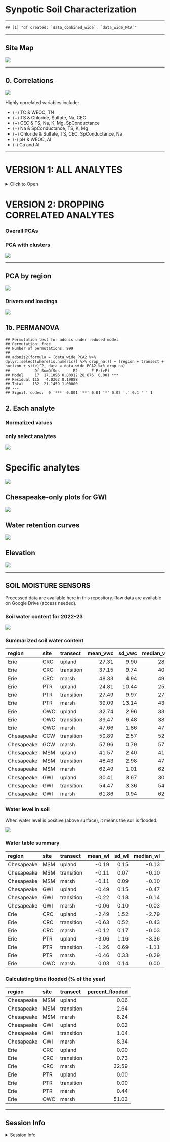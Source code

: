 Synpotic Soil Characterization
================

------------------------------------------------------------------------

    ## [1] "df created: `data_combined_wide`, `data_wide_PCA`"

------------------------------------------------------------------------

## Site Map

![](manuscript_figures_files/figure-gfm/map-1.png)<!-- -->

------------------------------------------------------------------------

## 0. Correlations

![](manuscript_figures_files/figure-gfm/gg_corr-1.png)<!-- -->

Highly correlated variables include:

- (+) TC & WEOC, TN
- (+) TS & Chloride, Sulfate, Na, CEC
- (+) CEC & TS, Na, K, Mg, SpConductance
- (+) Na & SpConductance, TS, K, Mg
- (+) Chloride & Sulfate, TS, CEC, SpConductance, Na
- (-) pH & WEOC, Al
- (-) Ca and Al

------------------------------------------------------------------------

# VERSION 1: ALL ANALYTES

<details>
<summary>
Click to Open
</summary>

## 1. PCAs

------------------------------------------------------------------------

### Overall PCAs

### PCA with clusters

![](manuscript_figures_files/figure-gfm/cluster_pca-1.png)<!-- -->

![](manuscript_figures_files/figure-gfm/pca_gg_regions-1.png)<!-- -->

### Drivers and loadings

![](manuscript_figures_files/figure-gfm/pc_gg-1.png)<!-- -->

------------------------------------------------------------------------

## 1b. PERMANOVA

    ## Permutation test for adonis under reduced model
    ## Permutation: free
    ## Number of permutations: 999
    ## 
    ## adonis2(formula = (data_wide_PCA %>% dplyr::select(where(is.numeric)) %>% drop_na()) ~ (region + transect + horizon + site)^2, data = data_wide_PCA %>% drop_na)
    ##           Df SumOfSqs      R2      F Pr(>F)    
    ## Model     17  16.8403 0.82363 31.041  0.001 ***
    ## Residual 113   3.6062 0.17637                  
    ## Total    130  20.4464 1.00000                  
    ## ---
    ## Signif. codes:  0 '***' 0.001 '**' 0.01 '*' 0.05 '.' 0.1 ' ' 1

## 2. Each analyte

### Normalized values - v2

![](manuscript_figures_files/figure-gfm/scaled_gg2-1.png)<!-- -->

![](manuscript_figures_files/figure-gfm/scaled_gg2_split-1.png)<!-- -->

### GWI only

![](manuscript_figures_files/figure-gfm/scaled_gg2_gwi-1.png)<!-- -->

</details>

# VERSION 2: DROPPING CORRELATED ANALYTES

### Overall PCAs

### PCA with clusters

![](manuscript_figures_files/figure-gfm/v2-cluster_pca-1.png)<!-- -->

------------------------------------------------------------------------

## PCA by region

![](manuscript_figures_files/figure-gfm/v2-pca_gg_regions-1.png)<!-- -->

### Drivers and loadings

![](manuscript_figures_files/figure-gfm/v2-pc_gg-1.png)<!-- -->

## 1b. PERMANOVA

    ## Permutation test for adonis under reduced model
    ## Permutation: free
    ## Number of permutations: 999
    ## 
    ## adonis2(formula = (data_wide_PCA2 %>% dplyr::select(where(is.numeric)) %>% drop_na()) ~ (region + transect + horizon + site)^2, data = data_wide_PCA2 %>% drop_na)
    ##           Df SumOfSqs      R2      F Pr(>F)    
    ## Model     17  17.1096 0.80912 28.676  0.001 ***
    ## Residual 115   4.0362 0.19088                  
    ## Total    132  21.1459 1.00000                  
    ## ---
    ## Signif. codes:  0 '***' 0.001 '**' 0.01 '*' 0.05 '.' 0.1 ' ' 1

## 2. Each analyte

### Normalized values

### only select analytes

![](manuscript_figures_files/figure-gfm/v2-scaled_gg2_split-NEW-1.png)<!-- -->

# Specific analytes

![](manuscript_figures_files/figure-gfm/analytesx-3-1.png)<!-- -->

## Chesapeake-only plots for GWI

![](manuscript_figures_files/figure-gfm/analytes-gwi-1.png)<!-- -->

## Water retention curves

![](manuscript_figures_files/figure-gfm/gg_hyprop-1.png)<!-- -->

## Elevation

![](manuscript_figures_files/figure-gfm/gg_elevation-1.png)<!-- -->

------------------------------------------------------------------------

## SOIL MOISTURE SENSORS

Processed data are available here in this repository. Raw data are
available on Google Drive (access needed).

### Soil water content for 2022-23

![](manuscript_figures_files/figure-gfm/gg_vwc-1.png)<!-- -->

### Summarized soil water content

| region     | site | transect   | mean_vwc | sd_vwc | median_vwc |
|:-----------|:-----|:-----------|---------:|-------:|-----------:|
| Erie       | CRC  | upland     |    27.31 |   9.90 |      28.53 |
| Erie       | CRC  | transition |    37.15 |   9.74 |      40.66 |
| Erie       | CRC  | marsh      |    48.33 |   4.94 |      49.43 |
| Erie       | PTR  | upland     |    24.81 |  10.44 |      25.35 |
| Erie       | PTR  | transition |    27.49 |   9.97 |      27.90 |
| Erie       | PTR  | marsh      |    39.09 |  13.14 |      43.38 |
| Erie       | OWC  | upland     |    32.74 |   2.96 |      33.66 |
| Erie       | OWC  | transition |    39.47 |   6.48 |      38.67 |
| Erie       | OWC  | marsh      |    47.66 |   1.86 |      47.53 |
| Chesapeake | GCW  | transition |    50.89 |   2.57 |      52.22 |
| Chesapeake | GCW  | marsh      |    57.96 |   0.79 |      57.79 |
| Chesapeake | MSM  | upland     |    41.57 |   2.40 |      41.65 |
| Chesapeake | MSM  | transition |    48.43 |   2.98 |      47.93 |
| Chesapeake | MSM  | marsh      |    62.49 |   1.01 |      62.46 |
| Chesapeake | GWI  | upland     |    30.41 |   3.67 |      30.12 |
| Chesapeake | GWI  | transition |    54.47 |   3.36 |      54.77 |
| Chesapeake | GWI  | marsh      |    61.86 |   0.94 |      62.06 |

### Water level in soil

When water level is positive (above surface), it means the soil is
flooded.

![](manuscript_figures_files/figure-gfm/gg_water_level-1.png)<!-- -->

### Water table summary

| region     | site | transect   | mean_wl | sd_wl | median_wl | min_wl | max_wl |
|:-----------|:-----|:-----------|--------:|------:|----------:|-------:|-------:|
| Chesapeake | MSM  | upland     |   -0.19 |  0.15 |     -0.13 |  -0.62 |   0.01 |
| Chesapeake | MSM  | transition |   -0.11 |  0.07 |     -0.10 |  -0.79 |   0.23 |
| Chesapeake | MSM  | marsh      |   -0.11 |  0.09 |     -0.10 |  -0.61 |   0.34 |
| Chesapeake | GWI  | upland     |   -0.49 |  0.15 |     -0.47 |  -1.00 |   0.03 |
| Chesapeake | GWI  | transition |   -0.22 |  0.18 |     -0.14 |  -0.93 |   0.38 |
| Chesapeake | GWI  | marsh      |   -0.06 |  0.10 |     -0.03 |  -0.42 |   0.54 |
| Erie       | CRC  | upland     |   -2.49 |  1.52 |     -2.79 |  -4.91 |  -0.04 |
| Erie       | CRC  | transition |   -0.63 |  0.52 |     -0.43 |  -1.38 |   0.42 |
| Erie       | CRC  | marsh      |   -0.12 |  0.17 |     -0.03 |  -0.38 |   0.66 |
| Erie       | PTR  | upland     |   -3.06 |  1.16 |     -3.36 |  -5.07 |  -0.29 |
| Erie       | PTR  | transition |   -1.26 |  0.69 |     -1.11 |  -2.55 |  -0.02 |
| Erie       | PTR  | marsh      |   -0.46 |  0.33 |     -0.29 |  -0.97 |   0.27 |
| Erie       | OWC  | marsh      |    0.03 |  0.14 |      0.00 |  -0.36 |   0.69 |

### Calculating time flooded (% of the year)

| region     | site | transect   | percent_flooded |
|:-----------|:-----|:-----------|----------------:|
| Chesapeake | MSM  | upland     |            0.06 |
| Chesapeake | MSM  | transition |            2.64 |
| Chesapeake | MSM  | marsh      |            8.24 |
| Chesapeake | GWI  | upland     |            0.02 |
| Chesapeake | GWI  | transition |            1.04 |
| Chesapeake | GWI  | marsh      |            8.34 |
| Erie       | CRC  | upland     |            0.00 |
| Erie       | CRC  | transition |            0.73 |
| Erie       | CRC  | marsh      |           32.59 |
| Erie       | PTR  | upland     |            0.00 |
| Erie       | PTR  | transition |            0.00 |
| Erie       | PTR  | marsh      |            0.44 |
| Erie       | OWC  | marsh      |           51.03 |

------------------------------------------------------------------------

## Session Info

<details>
<summary>
Session Info
</summary>

Date run: 2025-09-08

    ## R version 4.5.0 (2025-04-11)
    ## Platform: aarch64-apple-darwin20
    ## Running under: macOS Sequoia 15.6
    ## 
    ## Matrix products: default
    ## BLAS:   /Library/Frameworks/R.framework/Versions/4.5-arm64/Resources/lib/libRblas.0.dylib 
    ## LAPACK: /Library/Frameworks/R.framework/Versions/4.5-arm64/Resources/lib/libRlapack.dylib;  LAPACK version 3.12.1
    ## 
    ## locale:
    ## [1] en_US.UTF-8/en_US.UTF-8/en_US.UTF-8/C/en_US.UTF-8/en_US.UTF-8
    ## 
    ## time zone: America/Los_Angeles
    ## tzcode source: internal
    ## 
    ## attached base packages:
    ## [1] stats     graphics  grDevices utils     datasets  methods   base     
    ## 
    ## other attached packages:
    ##  [1] multcomp_1.4-28     TH.data_1.1-3       MASS_7.3-65        
    ##  [4] survival_3.8-3      mvtnorm_1.3-3       vegan_2.7-1        
    ##  [7] permute_0.9-7       ggConvexHull_0.1.0  factoextra_1.0.7   
    ## [10] ggspatial_1.1.9     sf_1.0-21           ggh4x_0.3.1        
    ## [13] ggbiplot_0.55       furrr_0.3.1         future_1.58.0      
    ## [16] googledrive_2.1.1   beepr_2.0           tictoc_1.2.1       
    ## [19] cowplot_1.1.3       parsedate_1.3.2     janitor_2.2.1      
    ## [22] pacman_0.5.1        googlesheets4_1.1.1 soilpalettes_0.1.0 
    ## [25] PNWColors_0.1.0     magrittr_2.0.3      lubridate_1.9.4    
    ## [28] forcats_1.0.0       stringr_1.5.1       dplyr_1.1.4        
    ## [31] purrr_1.0.4         readr_2.1.5         tidyr_1.3.1        
    ## [34] tibble_3.3.0        ggplot2_3.5.2       tidyverse_2.0.0    
    ## [37] tarchetypes_0.13.1  targets_1.11.3     
    ## 
    ## loaded via a namespace (and not attached):
    ##  [1] Rdpack_2.6.4       DBI_1.2.3          gridExtra_2.3      s2_1.1.8          
    ##  [5] sandwich_3.1-1     rlang_1.1.6        snakecase_0.11.1   e1071_1.7-16      
    ##  [9] compiler_4.5.0     mgcv_1.9-1         callr_3.7.6        vctrs_0.6.5       
    ## [13] reshape2_1.4.4     pkgconfig_2.0.3    wk_0.9.4           fastmap_1.2.0     
    ## [17] backports_1.5.0    labeling_0.4.3     rmarkdown_2.29     tzdb_0.5.0        
    ## [21] nloptr_2.2.1       ps_1.9.1           xfun_0.52          broom_1.0.8       
    ## [25] parallel_4.5.0     prettyunits_1.2.0  cluster_2.1.8.1    R6_2.6.1          
    ## [29] stringi_1.8.7      RColorBrewer_1.1-3 boot_1.3-31        parallelly_1.45.1 
    ## [33] car_3.1-3          cellranger_1.1.0   Rcpp_1.0.14        knitr_1.50        
    ## [37] zoo_1.8-14         audio_0.1-11       Matrix_1.7-3       splines_4.5.0     
    ## [41] igraph_2.1.4       timechange_0.3.0   tidyselect_1.2.1   rstudioapi_0.17.1 
    ## [45] abind_1.4-8        yaml_2.3.10        codetools_0.2-20   processx_3.8.6    
    ## [49] listenv_0.9.1      lattice_0.22-6     plyr_1.8.9         withr_3.0.2       
    ## [53] evaluate_1.0.3     units_0.8-7        proxy_0.4-27       pillar_1.10.2     
    ## [57] ggpubr_0.6.0       carData_3.0-5      KernSmooth_2.23-26 reformulas_0.4.1  
    ## [61] generics_0.1.3     hms_1.1.3          scales_1.4.0       minqa_1.2.8       
    ## [65] globals_0.18.0     base64url_1.4      class_7.3-23       glue_1.8.0        
    ## [69] tools_4.5.0        data.table_1.17.0  lme4_1.1-37        ggsignif_0.6.4    
    ## [73] fs_1.6.6           grid_4.5.0         rbibutils_2.3      nlme_3.1-168      
    ## [77] Formula_1.2-5      cli_3.6.5          gargle_1.5.2       gtable_0.3.6      
    ## [81] ggcorrplot_0.1.4.1 rstatix_0.7.2      digest_0.6.37      classInt_0.4-11   
    ## [85] ggrepel_0.9.6      farver_2.1.2       htmltools_0.5.8.1  lifecycle_1.0.4   
    ## [89] secretbase_1.0.5

</details>
